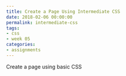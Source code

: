 ```yaml
---
title: Create a Page Using Intermediate CSS
date: 2018-02-06 00:00:00
permalink: intermediate-css
tags:
- css
- week 05
categories:
- assignments
---
```


Create a page using basic CSS
<!-- more -->
